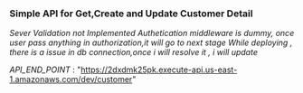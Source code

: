 ### Simple API for Get,Create and Update Customer Detail

_Sever Validation not Implemented_
_Authetication middleware is dummy, once user pass anything in authorization,it will go to next stage_
_While deploying , there is a issue in db connection,once i will resolve it , i will update_

_API_END_POINT_ : "https://2dxdmk25pk.execute-api.us-east-1.amazonaws.com/dev/customer"
